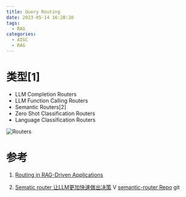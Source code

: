 ```yaml
---
title: Query Routing
date: 2023-05-14 16:28:20
tags:
  - RAG
categories: 
  - AIGC
  - RAG  
---
```


<p></p>
<!-- more -->

# 类型[1]
- LLM Completion Routers
- LLM Function Calling Routers
- Semantic Routers[2]
- Zero Shot Classification Routers
- Language Classification Routers

![Routers](https://miro.medium.com/v2/format:webp/1*fJnUoOwsykBTU1MyLgHQFg.png)


# 参考
1. [Routing in RAG-Driven Applications](https://towardsdatascience.com/routing-in-rag-driven-applications-a685460a7220)

2. [Sematic router 让LLM更加快速做出决策](https://www.bilibili.com/video/BV1H64y1E75Y/) V
   [semantic-router Repo](https://github.com/aurelio-labs/semantic-router/) git





